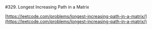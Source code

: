 #329. Longest Increasing Path in a Matrix

[https://leetcode.com/problems/longest-increasing-path-in-a-matrix/](https://leetcode.com/problems/longest-increasing-path-in-a-matrix/)
